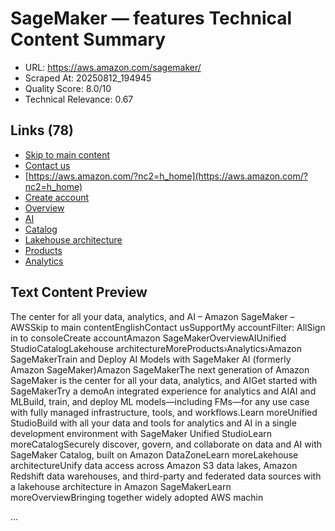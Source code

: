 # SageMaker — features Technical Content Summary

- URL: https://aws.amazon.com/sagemaker/
- Scraped At: 20250812_194945
- Quality Score: 8.0/10
- Technical Relevance: 0.67

## Links (78)
- [Skip to main content](#aws-page-content-main)
- [Contact us](https://aws.amazon.com/contact-us/?nc2=h_ut_cu)
- [https://aws.amazon.com/?nc2=h_home](https://aws.amazon.com/?nc2=h_home)
- [Create account](https://portal.aws.amazon.com/gp/aws/developer/registration/index.html?nc2=h_su&src=header_signup)
- [Overview](/sagemaker/?nc=sn&loc=1)
- [AI](https://aws.amazon.com/sagemaker-ai/)
- [Catalog](/sagemaker/catalog/)
- [Lakehouse architecture](/sagemaker/lakehouse/)
- [Products](/products/)
- [Analytics](/big-data/datalakes-and-analytics/)

## Text Content Preview

The center for all your data, analytics, and AI – Amazon SageMaker – AWSSkip to main contentEnglishContact usSupportMy accountFilter: AllSign in to consoleCreate accountAmazon SageMakerOverviewAIUnified StudioCatalogLakehouse architectureMoreProducts›Analytics›Amazon SageMakerTrain and Deploy AI Models with SageMaker AI (formerly Amazon SageMaker)Amazon SageMakerThe next generation of Amazon SageMaker is the center for all your data, analytics, and AIGet started with SageMakerTry a demoAn integrated experience for analytics and AIAI and MLBuild, train, and deploy ML models—including FMs—for any use case with fully managed infrastructure, tools, and workflows.Learn moreUnified StudioBuild with all your data and tools for analytics and AI in a single development environment with SageMaker Unified StudioLearn moreCatalogSecurely discover, govern, and collaborate on data and AI with SageMaker Catalog, built on Amazon DataZoneLearn moreLakehouse architectureUnify data access across Amazon S3 data lakes, Amazon Redshift data warehouses, and third-party and federated data sources with a lakehouse architecture in Amazon SageMakerLearn moreOverviewBringing together widely adopted AWS machin

…
